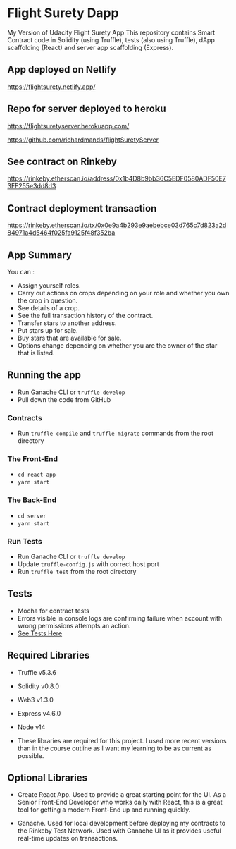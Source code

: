 # Flight Surety Dapp
My Version of Udacity Flight Surety App
This repository contains Smart Contract code in Solidity (using Truffle), tests (also using Truffle), dApp scaffolding (React) and server app scaffolding (Express).

## App deployed on Netlify
https://flightsurety.netlify.app/
## Repo for server deployed to heroku
https://flightsuretyserver.herokuapp.com/

https://github.com/richardmands/flightSuretyServer
## See contract on Rinkeby
https://rinkeby.etherscan.io/address/0x1b4D8b9bb36C5EDF0580ADF50E73FF255e3dd8d3
## Contract deployment transaction
https://rinkeby.etherscan.io/tx/0x0e9a4b293e9aebebce03d765c7d823a2d84971a4d5464f025fa9125f48f352ba

## App Summary
You can :
- Assign yourself roles.
- Carry out actions on crops depending on your role and whether you own the crop in question.
- See details of a crop.
- See the full transaction history of the contract.
- Transfer stars to another address.
- Put stars up for sale.
- Buy stars that are available for sale.
- Options change depending on whether you are the owner of the star that is listed.

## Running the app
- Run Ganache CLI or `truffle develop`
- Pull down the code from GitHub
### Contracts
- Run `truffle compile` and `truffle migrate` commands from the root directory

### The Front-End
- `cd react-app`
- `yarn start`

### The Back-End
- `cd server`
- `yarn start`

### Run Tests
- Run Ganache CLI or `truffle develop`
- Update `truffle-config.js` with correct host port
- Run `truffle test` from the root directory

## Tests
- Mocha for contract tests
- Errors visible in console logs are confirming failure when account with wrong permissions attempts an action.
- [See Tests Here](https://github.com/richardmands/supplyChain/blob/master/test/TestSupplychain.js)

## Required Libraries
- Truffle v5.3.6
- Solidity v0.8.0
- Web3 v1.3.0
- Express v4.6.0
- Node v14

- These libraries are required for this project. I used more recent versions than in the course outline as I want my learning to be as current as possible.

## Optional Libraries
- Create React App. Used to provide a great starting point for the UI. As a Senior Front-End Developer who works daily with React, this is a great tool for getting a modern Front-End up and running quickly.

- Ganache. Used for local development before deploying my contracts to the Rinkeby Test Network. Used with Ganache UI as it provides useful real-time updates on transactions.
